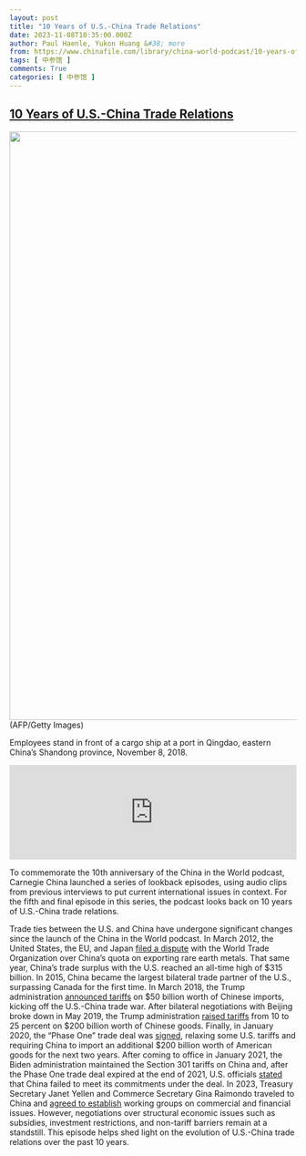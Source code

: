 ```yaml
---
layout: post
title: "10 Years of U.S.-China Trade Relations"
date: 2023-11-08T10:35:00.000Z
author: Paul Haenle, Yukon Huang &#38; more
from: https://www.chinafile.com/library/china-world-podcast/10-years-of-us-china-trade-relations
tags: [ 中参馆 ]
comments: True
categories: [ 中参馆 ]
---
```

<!--1699439700000-->
[10 Years of U.S.-China Trade Relations](https://www.chinafile.com/library/china-world-podcast/10-years-of-us-china-trade-relations)
------

<div>
<div class="view view-featured-photo view-id-featured_photo view-display-id-panel_pane_1 visual-box view-dom-id-15436a9b713fc9f0217226f02ccd6f3d">                  <div class="content view-content">        <div class="views-row views-row-1">        <div class="views-field views-field-field-common-featured-photo">        <div class="field-content"><a href="https://www.chinafile.com/sites/default/files/assets/images/article/featured/55031_sm.jpg" title="10 Years of U.S.-China Trade Relations" class="colorbox" data-colorbox-gallery="gallery-node-55031-rse7oFOcFs0" data-cbox-img-attrs="{"title": "", "alt": ""}"><img src="https://www.chinafile.com/sites/default/files/styles/large/public/assets/images/article/featured/55031_sm.jpg?itok=wVwBpgyS" width="1500" height="1033" alt title referrerpolicy="no-referrer"></a></div>  </div>    <div>        <div class="photo-credit">(AFP/Getty Images)</div>  </div>    <div>        <div class="photo-caption"><p>Employees stand in front of a cargo ship at a port in Qingdao, eastern China’s Shandong province, November 8, 2018.</p></div>  </div>  </div>    </div>            </div>            <div class="content">    <div class="field field-name-field-soundcloud-url field-type-soundcloud field-label-hidden">                      <iframe width="100%" height="166" scrolling="no" frameborder="no" src="https://w.soundcloud.com/player/?visual=false&color=dd2f26&autoplay=false&showcomments=false&hiderelated=false&showteaser=true&showartwork=true&showuser=true&showplaycount=true&url=https%253A%252F%252Fsoundcloud.com%252Fchinafile%252F10-years-of-us-china-trade-relations%253Fsi%253D75fabce6cec640c7b4ed96a1599ee145%2526utm_source%253Dclipboard%2526utm_medium%253Dtext%2526utm_campaign%253Dsocial_sharing"></iframe>            </div><div class="field field-name-body field-type-text-with-summary field-label-hidden">      <p class="dropcap">To commemorate the 10th anniversary of the China in the World podcast, Carnegie China launched a series of lookback episodes, using audio clips from previous interviews to put current international issues in context. For the fifth and final episode in this series, the podcast looks back on 10 years of U.S.-China trade relations.</p><p>Trade ties between the U.S. and China have undergone significant changes since the launch of the China in the World podcast. In March 2012, the United States, the EU, and Japan <a href="https://www.reuters.com/article/us-china-trade-eu/u-s-eu-japan-take-on-china-at-wto-over-rare-earths-idUSBRE82C0JU20120313" target="_blank" rel="nofollow">filed a dispute</a> with the World Trade Organization over China’s quota on exporting rare earth metals. That same year, China’s trade surplus with the U.S. reached an all-time high of $315 billion. In 2015, China became the largest bilateral trade partner of the U.S., surpassing Canada for the first time. In March 2018, the Trump administration <a href="https://www.npr.org/2018/06/15/620259820/trump-levies-50-billion-in-tariffs-as-china-says-it-will-retaliate" target="_blank" rel="nofollow">announced tariffs</a> on $50 billion worth of Chinese imports, kicking off the U.S.-China trade war. After bilateral negotiations with Beijing broke down in May 2019, the Trump administration <a href="https://www.nytimes.com/2019/05/09/us/politics/china-trade-tariffs.html" target="_blank" rel="nofollow">raised tariffs</a> from 10 to 25 percent on $200 billion worth of Chinese goods. Finally, in January 2020, the “Phase One” trade deal was <a href="https://www.npr.org/2020/01/15/796305300/trump-to-sign-phase-one-china-trade-deal-but-most-tariffs-remain-in-place" target="_blank" rel="nofollow">signed</a>, relaxing some U.S. tariffs and requiring China to import an additional $200 billion worth of American goods for the next two years. After coming to office in January 2021, the Biden administration maintained the Section 301 tariffs on China and, after the Phase One trade deal expired at the end of 2021, U.S. officials <a href="https://www.reuters.com/world/us/us-trade-official-says-china-failed-meet-phase-1-commitments-2022-02-01/#:~:text=WASHINGTON%2C%20Feb%201%20(Reuters),Sarah%20Bianchi%20said%20on%20Tuesday." target="_blank" rel="nofollow">stated</a> that China failed to meet its commitments under the deal. In 2023, Treasury Secretary Janet Yellen and Commerce Secretary Gina Raimondo traveled to China and <a href="https://apnews.com/article/us-china-working-groups-yellen-tensions-c21a6d14467893123ef70eb8a0443366" target="_blank" rel="nofollow">agreed to establish</a> working groups on commercial and financial issues. However, negotiations over structural economic issues such as subsidies, investment restrictions, and non-tariff barriers remain at a standstill. This episode helps shed light on the evolution of U.S.-China trade relations over the past 10 years.<span class="cube"></span></p>  </div>  </div>
</div>
